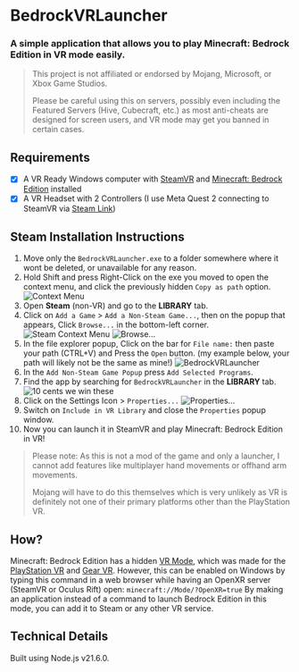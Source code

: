 # BedrockVRLauncher
### A simple application that allows you to play Minecraft: Bedrock Edition in VR mode easily.
> This project is not affiliated or endorsed by Mojang, Microsoft, or Xbox Game Studios.
> 
> Please be careful using this on servers, possibly even including the Featured Servers (Hive, Cubecraft, etc.) as most anti-cheats are designed for screen users, and VR mode may get you banned in certain cases.

## Requirements
- [x] A VR Ready Windows computer with [SteamVR](https://store.steampowered.com/app/250820/SteamVR/) and [Minecraft: Bedrock Edition](https://www.xbox.com/en-US/games/store/minecraft-for-windows/9NBLGGH2JHXJ) installed
- [x] A VR Headset with 2 Controllers (I use Meta Quest 2 connecting to SteamVR via [Steam Link](https://www.meta.com/en-gb/experiences/5841245619310585/))
 
## Steam Installation Instructions
1. Move only the `BedrockVRLauncher.exe` to a folder somewhere where it wont be deleted, or unavailable for any reason.
2. Hold Shift and press Right-Click on the exe you moved to open the context menu, and click the previously hidden `Copy as path` option. 
![Context Menu](https://cdn.discordapp.com/attachments/901053179712647178/1198945934801895444/image.png)
3. Open **Steam** (non-VR) and go to the **LIBRARY** tab.
4. Click on `Add a Game` > `Add a Non-Steam Game...`, then on the popup that appears, Click `Browse...` in the bottom-left corner.
![Steam Context Menu](https://cdn.discordapp.com/attachments/901053179712647178/1198946579797790771/image.png?ex=65c0c103&is=65ae4c03&hm=33ca4d58b0482dc77616c1b5789c313f9cc181aabc04c072886c856e9fd7620c&)
![Browse...](https://cdn.discordapp.com/attachments/901053179712647178/1198947555959115838/image.png)
5. In the file explorer popup, Click on the bar for `File name:` then paste your path (CTRL+V) and Press the `Open` button.
(my example below, your path will likely not be the same as mine!)
![BedrockVRLauncher](https://cdn.discordapp.com/attachments/901053179712647178/1198951433526071406/image.png?ex=65c0c589&is=65ae5089&hm=1bdd01785b1ca2951b539e7ac4c361e9c4c80ea8b5c7577e1c99e744a8eed3f6&)
6. In the `Add Non-Steam Game Popup` press `Add Selected Programs`.
7. Find the app by searching for `BedrockVRLauncher` in the **LIBRARY** tab.
![10 cents we win these](https://cdn.discordapp.com/attachments/901053179712647178/1198949892249370705/image.png)
8. Click on the Settings Icon > `Properties...`
![Properties...](https://cdn.discordapp.com/attachments/901053179712647178/1198950107975004160/image.png?ex=65c0c44d&is=65ae4f4d&hm=4bdb919ee6b9876660c1bdb75680333d79715c79aa71d74d6a28cf6851f3ab2e&)
9. Switch on `Include in VR Library` and close the `Properties` popup window.
10. Now you can launch it in SteamVR and play Minecraft: Bedrock Edition in VR! 

> Please note: As this is not a mod of the game and only a launcher, I cannot add features like multiplayer hand movements or offhand arm movements.
>
> Mojang will have to do this themselves which is very unlikely as VR is definitely not one of their primary platforms other than the PlayStation VR.

## How?
Minecraft: Bedrock Edition has a hidden [VR Mode](https://www.minecraft.net/en-us/vr), which was made for the [PlayStation VR](https://www.minecraft.net/en-us/article/minecraft-gets-playstation-vr) and [Gear VR](https://www.youtube.com/watch?v=_rYfkDmSRKs). However, this can be enabled on Windows by typing this command in a web browser while having an OpenXR server (SteamVR or Oculus Rift) open:
`minecraft://Mode/?OpenXR=true`
By making an application instead of a command to launch Bedrock Edition in this mode, you can add it to Steam or any other VR service.
## Technical Details
Built using Node.js v21.6.0.
